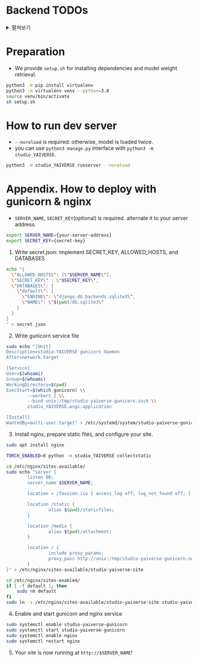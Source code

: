 # Backend TODOs

<details>
<summary>펼쳐보기</summary>

### 4주차 Backend TODO

- [ ] Implement Text to Model View (have to change `MODEL_OPS`)
  - Val `studio_YAIVERSE.settings.MODEL_OPTS`
  - Fun `studio_YAIVERSE.apps.main.pytorch.functions.inference`
- [ ] Thumbnail Generation


### 3주차 Backend TODO

- [X] Finalize Warm-Up
- [X] Pretrained Weight Retrieve & Register in Settings
- [X] Test & Modification of Inference View (in GPU Server)
- [X] Modification of Object3D RUD View


### 1-2주차 Backend TODO

- [X] REPO Creation & Base Settings
- [X] base DB가
- [X] base VIEW
- [X] schema

</details>

# Preparation

* We provide `setup.sh` for installing dependencies and model weight retrieval.

```bash
python3 -m pip install virtualenv
python3 -m virtualenv venv --python=3.8
source venv/bin/activate
sh setup.sh
```


# How to run dev server

* `--noreload` is required: otherwise, model is loaded twice.
* you can use `python3 manage.py` interface with `python3 -m studio_YAIVERSE`.

```bash
python3 -m studio_YAIVERSE runserver --noreload
```


# Appendix. How to deploy with gunicorn & nginx

* `SERVER_NAME`, `SECRET_KEY`(optional) is required. alternate it to your server address.
```bash
export SERVER_NAME={your-server-address}
export SECRET_KEY={secret-key}
```

1. Write secret.json: implement SECRET_KEY, ALLOWED_HOSTS, and DATABASES
```bash
echo "{
  \"ALLOWED_HOSTS\": [\"$SERVER_NAME\"],
  \"SECRET_KEY\" : \"$SECRET_KEY\",
  \"DATABASES\": {
    \"default\": {
      \"ENGINE\": \"django.db.backends.sqlite3\",
      \"NAME\": \"$(pwd)/db.sqlite3\"
    }
  }
}
" > secret.json
```

2. Write gunicorn service file
```bash
sudo echo "[Unit]
Description=studio-YAIVERSE gunicorn daemon
After=network.target

[Service]
User=$(whoami)
Group=$(whoami)
WorkingDirectory=$(pwd)
ExecStart=$(which gunicorn) \\
        --workers 2 \\
        --bind unix:/tmp/studio-yaiverse-gunicorn.sock \\
        studio_YAIVERSE.wsgi:application

[Install]
WantedBy=multi-user.target" > /etc/systemd/system/studio-yaiverse-gunicorn.service
```

3. Install nginx, prepare static files, and configure your site.
```bash
sudo apt install nginx

TORCH_ENABLED=0 python -m studio_YAIVERSE collectstatic

cd /etc/nginx/sites-available/
sudo echo "server {
        listen 80;
        server_name $SERVER_NAME;

        location = /favicon.ico { access_log off; log_not_found off; }

        location /static {
                alias $(pwd)/staticfiles;
        }

        location /media {
                alias $(pwd)/attachment;
        }

        location / {
                include proxy_params;
                proxy_pass http://unix:/tmp/studio-yaiverse-gunicorn.sock;
        }
}" > /etc/nginx/sites-available/studio-yaiverse-site

cd /etc/nginx/sites-enabled/
if [ -f default ]; then
    sudo rm default
fi
sudo ln -s /etc/nginx/sites-available/studio-yaiverse-site studio-yaiverse-site
```

4. Enable and start gunicorn and nginx service
```bash
sudo systemctl enable studio-yaiverse-gunicorn
sudo systemctl start studio-yaiverse-gunicorn
sudo systemctl enable nginx
sudo systemctl restart nginx
```

5. Your site is now running at `http://$SERVER_NAME`!
